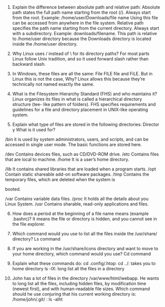 1. Explain the difference between absolute path and relative path:
Absolute path states the full path name starting from the root (/). Always start
from the root. Example: /home/user/Downloads/file name
Using this file can be accessed from anywhere in the file system.
Relative path specifies the path name starting from the current directory. Always
start with a subdirectory. Example: downloads/filename.
This path is relative to /home/user directory because the Downloads directory is
located inside the /home/user directory.
2. Why Linux uses / instead of \ for its directory paths?
For most parts Linux follow Unix tradition, and so it used forward slash rather
than backward slash.

3. In Windows, these files are all the same: File FILE file and FiLE. But in
Linux this is not the case, Why?
Linux allows this because they’re technically not named exactly the same.
4. What is the Filesystem Hierarchy Standard (FHS) and who maintains it?
Linux organizes its files in what is called a hierarchical directory structure (tee-
like pattern of folders). FHS specifies requirements and guidelines for a file and
directory placement in UNIX-like operating system.
5. Explain what type of files are stored in the following directories:
Director
y What is it used for?

/bin it is used by system administrators, users, and scripts, and can be
accessed in single user mode. The basic functions are stored here.

/dev Contains devices files, such as CD/DVD-ROM drive.
/etc Contains files that are local to machine.
/home It is a user’s home directory.

/lib It contains shared libraries that are loaded when a program starts.
/opt Contain static shareable add-on software packages.
/tmp Contains the temporary files, which are deleted when the system is

booted.

/var Contains variable data files.
/proc It holds all the details about you Linux System.
/usr Contains sharable, read-only applications and files.

6. How does a period at the beginning of a file name means (example
.bashrc)?
It means the file or directory is hidden, and you cannot see in the file explorer.
7. Which command would you use to list all the files inside the /usr/share/
directory?
Ls command
8. If you are working in the /usr/share/icons directory and want to move to
your home directory, which command would you use?
Cd command
9. Explain what these commands do:
cd .config/.htop:
cd ../: takes you to home directory
ls -lX: long list all the files in a directory

10. John has a lot of files in the directory /var/www/html/webapp. He wants to
long list all the files, including hidden files, by modification time (newest
first), and with human-readable file sizes. Which command should he use
conjuring that his current working directory is:
/home/john/.git/ : ls -alht